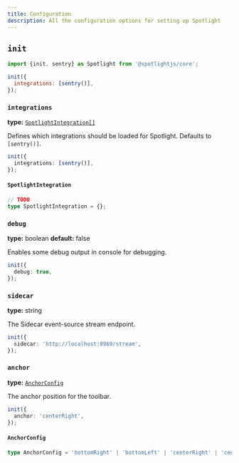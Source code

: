 ```yaml
---
title: Configuration
description: All the configuration options for setting up Spotlight
---
```


## `init`

```js
import {init, sentry} as Spotlight from '@spotlightjs/core';

init({
  integrations: [sentry()],
});
```

### `integrations`

**type:** [`SpotlightIntegration[]`](#spotlightintegration)

Defines which integrations should be loaded for Spotlight. Defaults to `[sentry()]`.

```ts
init({
  integrations: [sentry()],
});
```

#### `SpotlightIntegration`

```ts
// TODO
type SpotlightIntegration = {};
```

### `debug`

**type:** boolean **default:** false

Enables some debug output in console for debugging.

```ts
init({
  debug: true,
});
```

### `sidecar`

**type:** string

The Sidecar event-source stream endpoint.

```ts
init({
  sidecar: 'http://localhost:8969/stream',
});
```

### `anchor`

**type:** [`AnchorConfig`](#anchorconfig)

The anchor position for the toolbar.

```ts
init({
  anchor: 'centerRight',
});
```

#### `AnchorConfig`

```ts
type AnchorConfig = 'bottomRight' | 'bottomLeft' | 'centerRight' | 'centerLeft' | 'topLeft' | 'topRight';
```
